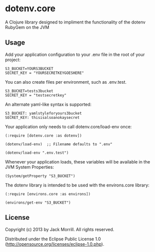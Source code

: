 # dotenv.core

A Clojure library designed to impliment the functionality of the dotenv RubyGem on the JVM


## Usage

Add your application configuration to your .env file in the root of your project:

    S3_BUCKET=YOURS3BUCKET
    SECRET_KEY = "YOURSECRETKEYGOESHERE"

You can also create files per environment, such as .env.test.

    S3_BUCKET=tests3bucket
    SECRET_KEY = "testsecretkey"

An alternate yaml-like syntax is supported:

    S3_BUCKET: yamlstyleforyours3bucket
    SECRET_KEY: thisisalsoanokaysecret

Your application only needs to call dotenv.core/load-env once:

    (:require [dotenv.core :as dotenv])

    (dotenv/load-env)  ;; Filename defaults to ".env"

    (dotenv/load-env ".env.test")

    
Whenever your application loads, these variables will be available in the JVM System Properties:

    (System/getProperty "S3_BUCKET")

The dotenv library is intended to be used with the environs.core library:

    (:require [environs.core :as environs])

    (environs/get-env "S3_BUCKET")


## License

Copyright (c) 2013 by Jack Morrill. All rights reserved. 

Distributed under the Eclipse Public License 1.0 (http://opensource.org/licenses/eclipse-1.0.php).
